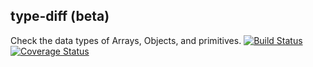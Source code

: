 type-diff (beta)
---
Check the data types of Arrays, Objects, and primitives.
[![Build Status](https://travis-ci.org/thebearingedge/type-dif.svg?branch=master)](https://travis-ci.org/thebearingedge/type-diff)
[![Coverage Status](https://coveralls.io/repos/github/thebearingedge/type-diff/badge.svg?branch=master)](https://coveralls.io/github/thebearingedge/type-diff?branch=master)
